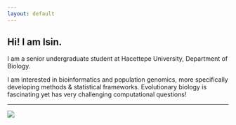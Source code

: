 ```yaml
---
layout: default
---
```


## Hi! I am Isin.

<!--<img class="profile-picture" src="sherlock.jpg">-->

I am a senior undergraduate student at Hacettepe University, Department of Biology. 

I am interested in bioinformatics and population genomics, more specifically developing methods & statistical frameworks. Evolutionary biology is fascinating yet has very challenging computational questions!


---
<img src="http://ghchart.rshah.org/isinaltinkaya"/>

